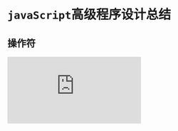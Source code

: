 # `javaScript`高级程序设计总结
## 操作符
![操作符脑图](https://github.com/MyDAIDAI/javaScript-summary/blob/master/操作符.pdf)